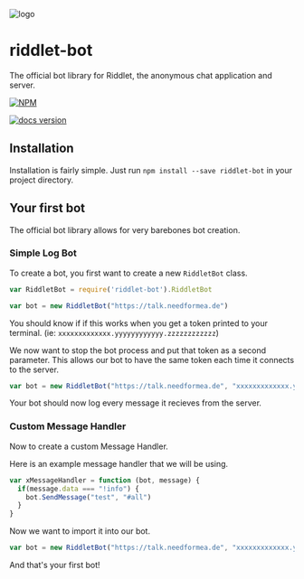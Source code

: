 ![logo](https://riddletchat.firebaseapp.com/static/media/logo.786543bd.png)

# riddlet-bot

The official bot library for Riddlet, the anonymous chat application and server.

[![NPM](https://nodei.co/npm/riddlet-bot.png)](https://www.npmjs.com/package/riddlet-bot)

[![docs version](https://img.shields.io/badge/docs%20version-v0.11.0-orange.svg)](http://riddlet-docs.afroraydude.com/botinstall/)

## Installation

Installation is fairly simple. Just run `npm install --save riddlet-bot` in your project directory.

## Your first bot

The official bot library allows for very barebones bot creation.

### Simple Log Bot

To create a bot, you first want to create a new `RiddletBot` class.

```js
var RiddletBot = require('riddlet-bot').RiddletBot

var bot = new RiddletBot("https://talk.needformea.de")
```

You should know if if this works when you get a token printed to your terminal. (ie: `xxxxxxxxxxxxx.yyyyyyyyyyyy.zzzzzzzzzzzz`)

We now want to stop the bot process and put that token as a second parameter. This allows our bot to have the same token each time it connects to the server.

```js
var bot = new RiddletBot("https://talk.needformea.de", "xxxxxxxxxxxxx.yyyyyyyyyyyy.zzzzzzzzzzzz")
```

Your bot should now log every message it recieves from the server. 

### Custom Message Handler

Now to create a custom Message Handler.

Here is an example message handler that we will be using.

```js
var xMessageHandler = function (bot, message) {
  if(message.data === "!info") {
    bot.SendMessage("test", "#all")
  }
}
```

Now we want to import it into our bot.

```js
var bot = new RiddletBot("https://talk.needformea.de", "xxxxxxxxxxxxx.yyyyyyyyyyyy.zzzzzzzzzzzz", xMessageHandler)
```

And that's your first bot!
